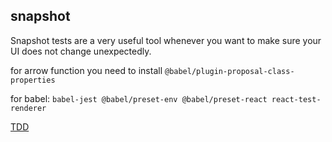 ## snapshot

Snapshot tests are a very useful tool whenever you want to make sure your UI does not change unexpectedly.

for arrow function you need to install `@babel/plugin-proposal-class-properties `

for babel: `babel-jest @babel/preset-env @babel/preset-react react-test-renderer`

[TDD](https://medium.com/@rossbulat/testing-in-react-with-jest-and-enzyme-an-introduction-99ce047dfcf8)
  
